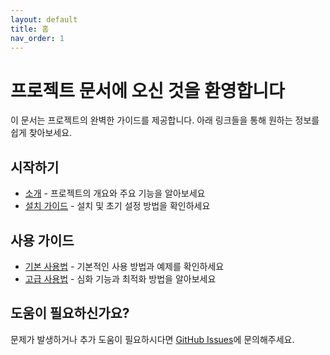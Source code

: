 ```yaml
---
layout: default
title: 홈
nav_order: 1
---
```


# 프로젝트 문서에 오신 것을 환영합니다

이 문서는 프로젝트의 완벽한 가이드를 제공합니다. 아래 링크들을 통해 원하는 정보를 쉽게 찾아보세요.

## 시작하기

- [소개](/getting-started/intro) - 프로젝트의 개요와 주요 기능을 알아보세요
- [설치 가이드](/getting-started/installation) - 설치 및 초기 설정 방법을 확인하세요

## 사용 가이드

- [기본 사용법](/usage/basic) - 기본적인 사용 방법과 예제를 확인하세요
- [고급 사용법](/usage/advanced) - 심화 기능과 최적화 방법을 알아보세요

## 도움이 필요하신가요?

문제가 발생하거나 추가 도움이 필요하시다면 [GitHub Issues](https://github.com/your-repo/issues)에 문의해주세요. 